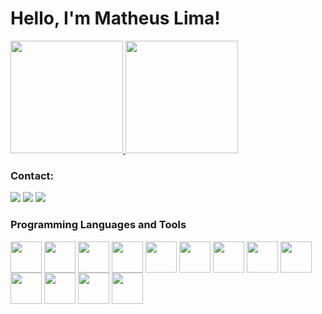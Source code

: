 # Hello, I'm Matheus Lima!

<a href="https://github.com/MathsLima">
    <img height="180em" src="https://github-readme-stats.vercel.app/api?username=MathsLima&show_icons=true&theme=dark" />
</a>

<a href="https://github.com/MathsLima">
    <img height="180em" src="https://github-readme-stats.vercel.app/api/top-langs/?username=MathsLima&layout=compact&theme=dark" />
</a>

### Contact:
<div> 
  <a href="https://linkedin.com/in/matheus-silva-de-lima" target="_blank"><img src="https://img.shields.io/badge/LinkedIn-0077B5?style=for-the-badge&logo=linkedin&logoColor=white" target="_blank"></a>
    <a href="https://matheuslimainterne.wixsite.com/matheuslima" target="_blank"><img src="https://img.shields.io/badge/website-000000?style=for-the-badge&logo=About.me&logoColor=white" target="_blank"></a>
    <a href="https://medium.com/@mathslima" target="_blank"><img src="https://img.shields.io/badge/Medium-12100E?style=for-the-badge&logo=medium&logoColor=white" target="_blank"></a>
</div>


### Programming Languages and Tools
<div> 
  <img align="center" height="50" width="50" src="https://cdn.jsdelivr.net/gh/devicons/devicon/icons/python/python-original-wordmark.svg">
  <img align="center" height="50" width="50" src="https://cdn.jsdelivr.net/gh/devicons/devicon/icons/java/java-original-wordmark.svg">
  <img align="center" height="50" width="50" src="https://cdn.jsdelivr.net/gh/devicons/devicon/icons/jupyter/jupyter-original-wordmark.svg">
  <img align="center" height="50" width="50" src="https://cdn.jsdelivr.net/gh/devicons/devicon/icons/mysql/mysql-original-wordmark.svg">
  <img align="center" height="50" width="50" src="https://cdn.jsdelivr.net/gh/devicons/devicon@latest/icons/postgresql/postgresql-original.svg">
  <img align="center" height="50" width="50" src="https://cdn.jsdelivr.net/gh/devicons/devicon/icons/vscode/vscode-original.svg"> 
  <img align="center" height="50" width="50" src="https://cdn.jsdelivr.net/gh/devicons/devicon@latest/icons/intellij/intellij-original.svg">
  <img align="center" height="50" width="50" src="https://cdn.jsdelivr.net/gh/devicons/devicon@latest/icons/git/git-plain-wordmark.svg">
  <img align="center" height="50" width="50" src="https://devicon-website.vercel.app/api/pandas/original-wordmark.svg?color=%23FFFFFF">
  <img align="center" height="50" width="50" src="https://cdn.jsdelivr.net/gh/devicons/devicon/icons/numpy/numpy-original.svg">
  <img align="center" height="50" width="50" src="https://cdn.jsdelivr.net/gh/devicons/devicon/icons/selenium/selenium-original.svg">
  <img align="center" height="50" width="50" src="https://cdn.jsdelivr.net/gh/devicons/devicon@latest/icons/scikitlearn/scikitlearn-original.svg">    
  <img align="center" height="50" width="50" src="https://cdn.jsdelivr.net/gh/devicons/devicon@latest/icons/postman/postman-original.svg">
<div> 
